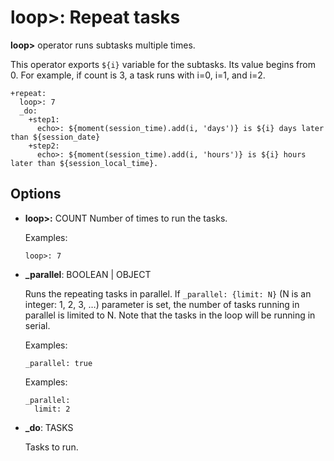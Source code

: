 # loop>: Repeat tasks

**loop>** operator runs subtasks multiple times.

This operator exports `${i}` variable for the subtasks. Its value begins from 0. For example, if count is 3, a task runs with i=0, i=1, and i=2.

    +repeat:
      loop>: 7
      _do:
        +step1:
          echo>: ${moment(session_time).add(i, 'days')} is ${i} days later than ${session_date}
        +step2:
          echo>: ${moment(session_time).add(i, 'hours')} is ${i} hours later than ${session_local_time}.

## Options

* **loop>:** COUNT
  Number of times to run the tasks.

  Examples:

  ```
  loop>: 7
  ```

* **\_parallel**: BOOLEAN | OBJECT

  Runs the repeating tasks in parallel.
  If ``_parallel: {limit: N}`` (N is an integer: 1, 2, 3, …) parameter is set,
  the number of tasks running in parallel is limited to N.
  Note that the tasks in the loop will be running in serial.

  Examples:

  ```
  _parallel: true
  ```

  Examples:

  ```
  _parallel:
    limit: 2
  ```

* **\_do**: TASKS

  Tasks to run.

